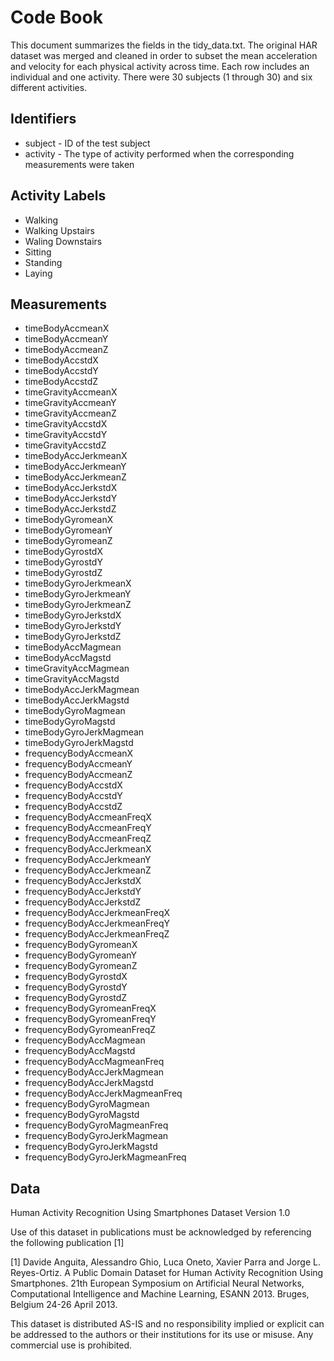 # Code Book
This document summarizes the fields in the tidy_data.txt. The original HAR dataset was merged and cleaned in order to subset the mean acceleration and velocity for each physical activity across time. Each row includes an individual and one activity. There were 30 subjects (1 through 30) and six different activities.

## Identifiers
* subject - ID of the test subject
* activity - The type of activity performed when the corresponding measurements were taken

## Activity Labels
* Walking
* Walking Upstairs
* Waling Downstairs
* Sitting
* Standing
* Laying

## Measurements
* timeBodyAccmeanX
* timeBodyAccmeanY
* timeBodyAccmeanZ
* timeBodyAccstdX
* timeBodyAccstdY
* timeBodyAccstdZ
* timeGravityAccmeanX
* timeGravityAccmeanY
* timeGravityAccmeanZ
* timeGravityAccstdX
* timeGravityAccstdY
* timeGravityAccstdZ
* timeBodyAccJerkmeanX
* timeBodyAccJerkmeanY
* timeBodyAccJerkmeanZ
* timeBodyAccJerkstdX
* timeBodyAccJerkstdY
* timeBodyAccJerkstdZ
* timeBodyGyromeanX
* timeBodyGyromeanY
* timeBodyGyromeanZ
* timeBodyGyrostdX
* timeBodyGyrostdY
* timeBodyGyrostdZ
* timeBodyGyroJerkmeanX
* timeBodyGyroJerkmeanY
* timeBodyGyroJerkmeanZ
* timeBodyGyroJerkstdX
* timeBodyGyroJerkstdY
* timeBodyGyroJerkstdZ
* timeBodyAccMagmean
* timeBodyAccMagstd
* timeGravityAccMagmean
* timeGravityAccMagstd
* timeBodyAccJerkMagmean
* timeBodyAccJerkMagstd
* timeBodyGyroMagmean
* timeBodyGyroMagstd
* timeBodyGyroJerkMagmean
* timeBodyGyroJerkMagstd
* frequencyBodyAccmeanX
* frequencyBodyAccmeanY
* frequencyBodyAccmeanZ
* frequencyBodyAccstdX
* frequencyBodyAccstdY
* frequencyBodyAccstdZ
* frequencyBodyAccmeanFreqX
* frequencyBodyAccmeanFreqY
* frequencyBodyAccmeanFreqZ
* frequencyBodyAccJerkmeanX
* frequencyBodyAccJerkmeanY
* frequencyBodyAccJerkmeanZ
* frequencyBodyAccJerkstdX
* frequencyBodyAccJerkstdY
* frequencyBodyAccJerkstdZ
* frequencyBodyAccJerkmeanFreqX
* frequencyBodyAccJerkmeanFreqY
* frequencyBodyAccJerkmeanFreqZ
* frequencyBodyGyromeanX
* frequencyBodyGyromeanY
* frequencyBodyGyromeanZ
* frequencyBodyGyrostdX
* frequencyBodyGyrostdY
* frequencyBodyGyrostdZ
* frequencyBodyGyromeanFreqX
* frequencyBodyGyromeanFreqY
* frequencyBodyGyromeanFreqZ
* frequencyBodyAccMagmean
* frequencyBodyAccMagstd
* frequencyBodyAccMagmeanFreq
* frequencyBodyAccJerkMagmean
* frequencyBodyAccJerkMagstd
* frequencyBodyAccJerkMagmeanFreq
* frequencyBodyGyroMagmean
* frequencyBodyGyroMagstd
* frequencyBodyGyroMagmeanFreq
* frequencyBodyGyroJerkMagmean
* frequencyBodyGyroJerkMagstd
* frequencyBodyGyroJerkMagmeanFreq



## Data
Human Activity Recognition Using Smartphones Dataset
Version 1.0

Use of this dataset in publications must be acknowledged by referencing the following publication [1] 

[1] Davide Anguita, Alessandro Ghio, Luca Oneto, Xavier Parra and Jorge L. Reyes-Ortiz. A Public Domain 
Dataset for Human Activity Recognition Using Smartphones. 21th European Symposium on Artificial Neural 
Networks, Computational Intelligence and Machine Learning, ESANN 2013. Bruges, Belgium 24-26 April 2013.  

This dataset is distributed AS-IS and no responsibility implied or explicit can be addressed to the authors 
or their institutions for its use or misuse. Any commercial use is prohibited.
